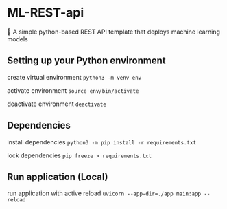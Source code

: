 # ML-REST-api

🐍 A simple python-based REST API template that deploys machine learning models

## Setting up your Python environment

create virtual environment
`python3 -m venv env`

activate environment
`source env/bin/activate`

deactivate environment
`deactivate`

## Dependencies

install dependencies
`python3 -m pip install -r requirements.txt`

lock dependencies
`pip freeze > requirements.txt`

## Run application (Local)

run application with active reload
`uvicorn --app-dir=./app main:app --reload`
